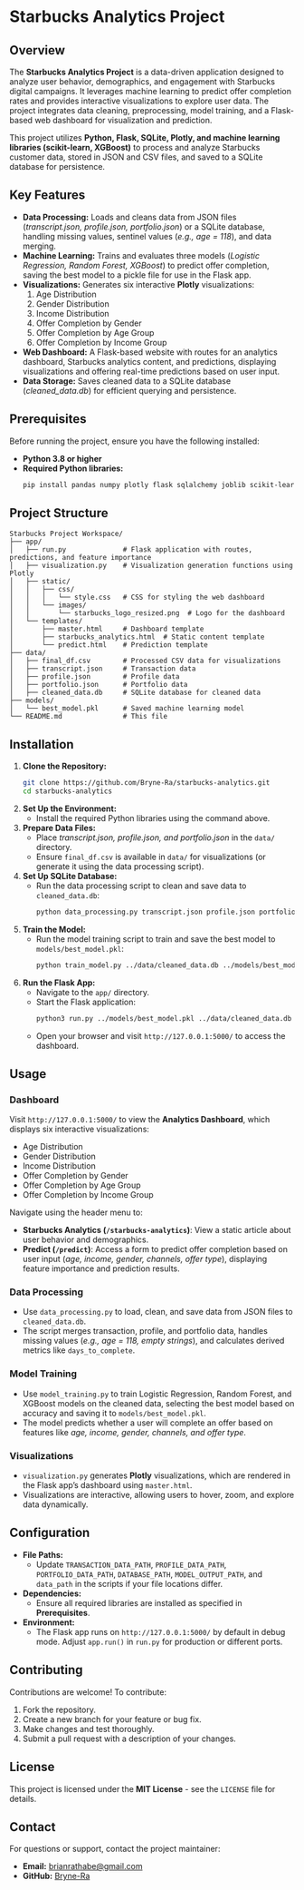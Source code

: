 # Starbucks Analytics Project

## Overview
The **Starbucks Analytics Project** is a data-driven application designed to analyze user behavior, demographics, and engagement with Starbucks digital campaigns. It leverages machine learning to predict offer completion rates and provides interactive visualizations to explore user data. The project integrates data cleaning, preprocessing, model training, and a Flask-based web dashboard for visualization and prediction.

This project utilizes **Python, Flask, SQLite, Plotly, and machine learning libraries (scikit-learn, XGBoost)** to process and analyze Starbucks customer data, stored in JSON and CSV files, and saved to a SQLite database for persistence.

## Key Features
- **Data Processing:** Loads and cleans data from JSON files (*transcript.json, profile.json, portfolio.json*) or a SQLite database, handling missing values, sentinel values (*e.g., age = 118*), and data merging.
- **Machine Learning:** Trains and evaluates three models (*Logistic Regression, Random Forest, XGBoost*) to predict offer completion, saving the best model to a pickle file for use in the Flask app.
- **Visualizations:** Generates six interactive **Plotly** visualizations:
  1. Age Distribution
  2. Gender Distribution
  3. Income Distribution
  4. Offer Completion by Gender
  5. Offer Completion by Age Group
  6. Offer Completion by Income Group
- **Web Dashboard:** A Flask-based website with routes for an analytics dashboard, Starbucks analytics content, and predictions, displaying visualizations and offering real-time predictions based on user input.
- **Data Storage:** Saves cleaned data to a SQLite database (*cleaned_data.db*) for efficient querying and persistence.

## Prerequisites
Before running the project, ensure you have the following installed:

- **Python 3.8 or higher**
- **Required Python libraries:**
  ```bash
  pip install pandas numpy plotly flask sqlalchemy joblib scikit-learn xgboost
  ```

## Project Structure
```
Starbucks Project Workspace/
├── app/
│   ├── run.py              # Flask application with routes, predictions, and feature importance
│   ├── visualization.py    # Visualization generation functions using Plotly
│   ├── static/
│   │   ├── css/
│   │   │   └── style.css   # CSS for styling the web dashboard
│   │   └── images/
│   │       └── starbucks_logo_resized.png  # Logo for the dashboard
│   └── templates/
│       ├── master.html     # Dashboard template
│       ├── starbucks_analytics.html  # Static content template
│       └── predict.html    # Prediction template
├── data/
│   ├── final_df.csv        # Processed CSV data for visualizations
│   ├── transcript.json     # Transaction data
│   ├── profile.json        # Profile data
│   ├── portfolio.json      # Portfolio data
│   ├── cleaned_data.db     # SQLite database for cleaned data
├── models/
│   └── best_model.pkl      # Saved machine learning model
└── README.md               # This file
```

## Installation
1. **Clone the Repository:**
   ```bash
   git clone https://github.com/Bryne-Ra/starbucks-analytics.git
   cd starbucks-analytics
   ```
2. **Set Up the Environment:**
   - Install the required Python libraries using the command above.
3. **Prepare Data Files:**
   - Place *transcript.json, profile.json, and portfolio.json* in the `data/` directory.
   - Ensure `final_df.csv` is available in `data/` for visualizations (or generate it using the data processing script).
4. **Set Up SQLite Database:**
   - Run the data processing script to clean and save data to `cleaned_data.db`:
     ```bash
     python data_processing.py transcript.json profile.json portfolio.json cleaned_data.db
     ```
5. **Train the Model:**
   - Run the model training script to train and save the best model to `models/best_model.pkl`:
     ```bash
     python train_model.py ../data/cleaned_data.db ../models/best_model.pkl
     ```
6. **Run the Flask App:**
   - Navigate to the `app/` directory.
   - Start the Flask application:
     ```bash
     python3 run.py ../models/best_model.pkl ../data/cleaned_data.db
     ```
   - Open your browser and visit `http://127.0.0.1:5000/` to access the dashboard.

## Usage
### Dashboard
Visit `http://127.0.0.1:5000/` to view the **Analytics Dashboard**, which displays six interactive visualizations:
- Age Distribution
- Gender Distribution
- Income Distribution
- Offer Completion by Gender
- Offer Completion by Age Group
- Offer Completion by Income Group

Navigate using the header menu to:
- **Starbucks Analytics (`/starbucks-analytics`)**: View a static article about user behavior and demographics.
- **Predict (`/predict`)**: Access a form to predict offer completion based on user input (*age, income, gender, channels, offer type*), displaying feature importance and prediction results.

### Data Processing
- Use `data_processing.py` to load, clean, and save data from JSON files to `cleaned_data.db`.
- The script merges transaction, profile, and portfolio data, handles missing values (*e.g., age = 118, empty strings*), and calculates derived metrics like `days_to_complete`.

### Model Training
- Use `model_training.py` to train Logistic Regression, Random Forest, and XGBoost models on the cleaned data, selecting the best model based on accuracy and saving it to `models/best_model.pkl`.
- The model predicts whether a user will complete an offer based on features like *age, income, gender, channels, and offer type*.

### Visualizations
- `visualization.py` generates **Plotly** visualizations, which are rendered in the Flask app’s dashboard using `master.html`.
- Visualizations are interactive, allowing users to hover, zoom, and explore data dynamically.

## Configuration
- **File Paths:**
  - Update `TRANSACTION_DATA_PATH`, `PROFILE_DATA_PATH`, `PORTFOLIO_DATA_PATH`, `DATABASE_PATH`, `MODEL_OUTPUT_PATH`, and `data_path` in the scripts if your file locations differ.
- **Dependencies:**
  - Ensure all required libraries are installed as specified in **Prerequisites**.
- **Environment:**
  - The Flask app runs on `http://127.0.0.1:5000/` by default in debug mode. Adjust `app.run()` in `run.py` for production or different ports.

## Contributing
Contributions are welcome! To contribute:
1. Fork the repository.
2. Create a new branch for your feature or bug fix.
3. Make changes and test thoroughly.
4. Submit a pull request with a description of your changes.

## License
This project is licensed under the **MIT License** - see the `LICENSE` file for details.

## Contact
For questions or support, contact the project maintainer:
- **Email:** brianrathabe@gmail.com
- **GitHub:** [Bryne-Ra](https://github.com/Bryne-Ra)

